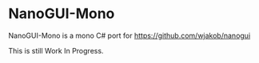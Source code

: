 # NanoGUI-Mono
NanoGUI-Mono is a mono C# port for https://github.com/wjakob/nanogui

This is still Work In Progress.
